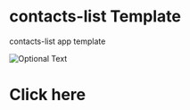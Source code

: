 # contacts-list Template
contacts-list app template

![Optional Text](../main/complete_contact_list.jpg)
<h1><a href="hhttps://ii17011701.github.io/call/"></a>Click here </h1>
